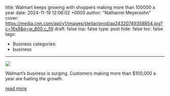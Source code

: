 title: Walmart keeps growing with shoppers making more than 100000 a year
date: 2024-11-19 12:06:02 +0000
author: "Nathaniel Meyersohn"
cover: https://media.cnn.com/api/v1/images/stellar/prod/ap24320749358854.jpg?c=16x9&q=w_800,c_fill
draft: false
top: false
type: post
hide: false
toc: false
tags:
  - Business
categories:
  - business
---

![](https://media.cnn.com/api/v1/images/stellar/prod/ap24320749358854.jpg?c=16x9&q=w_800,c_fill)

Walmart’s business is surging. Customers making more than $100,000 a year are fueling the growth.

[read more](https://www.cnn.com/2024/11/19/investing/walmart-stock-earnings/index.html)
